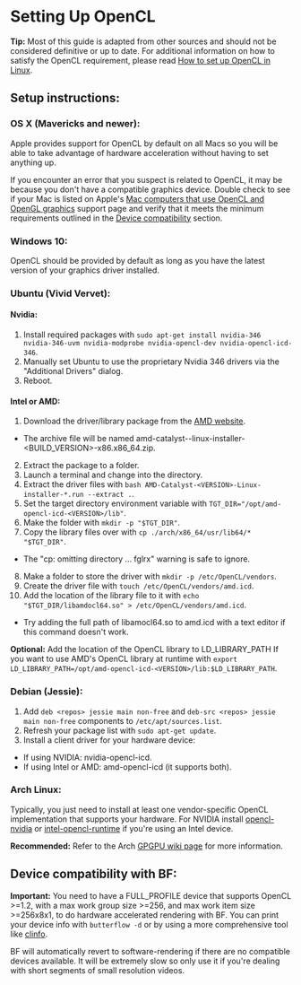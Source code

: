 # Setting Up OpenCL
**Tip:** Most of this guide is adapted from other sources and should not be considered definitive or up to date. For additional information on how to satisfy the OpenCL requirement, please read [How to set up OpenCL in Linux](http://wiki.tiker.net/OpenCLHowTo).

## Setup instructions:
### OS X (Mavericks and newer):
Apple provides support for OpenCL by default on all Macs so you will be able to take advantage of hardware acceleration without having to set anything up.

If you encounter an error that you suspect is related to OpenCL, it may be because you don't have a compatible graphics device. Double check to see if your Mac is listed on Apple's [Mac computers that use OpenCL and OpenGL graphics](https://support.apple.com/en-us/HT202823) support page and verify that it meets the minimum requirements outlined in the [Device compatibility](#device-compatibility) section.

### Windows 10:
OpenCL should be provided by default as long as you have the latest version of your graphics driver installed.

### Ubuntu (Vivid Vervet):
#### Nvidia:
1. Install required packages with `sudo apt-get install nvidia-346 nvidia-346-uvm nvidia-modprobe nvidia-opencl-dev nvidia-opencl-icd-346`.
2. Manually  set Ubuntu to use the proprietary Nvidia 346 drivers via the "Additional Drivers" dialog.
3. Reboot.

#### Intel or AMD:
1. Download the driver/library package from the [AMD website](http://support.amd.com/en-us/download/desktop?os=Linux+x86).
 * The archive file will be named amd-catalyst-<VERSION>-linux-installer-<BUILD_VERSION>-x86.x86_64.zip.
2. Extract the package to a folder.
3. Launch a terminal and change into the directory.
4. Extract the driver files with `bash AMD-Catalyst-<VERSION>-Linux-installer-*.run --extract .`.
5. Set the target directory environment variable with `TGT_DIR="/opt/amd-opencl-icd-<VERSION>/lib"`.
6. Make the folder with `mkdir -p "$TGT_DIR"`.
7. Copy the library files over with `cp ./arch/x86_64/usr/lib64/* "$TGT_DIR"`.
 * The "cp: omitting directory ... fglrx" warning is safe to ignore.
8. Make a folder to store the driver with `mkdir -p /etc/OpenCL/vendors`.
9. Create the driver file with `touch /etc/OpenCL/vendors/amd.icd`.
10. Add the location of the library file to it with `echo "$TGT_DIR/libamdocl64.so" > /etc/OpenCL/vendors/amd.icd`.
 * Try adding the full path of libamocl64.so to amd.icd with a text editor if this command doesn't work.

**Optional:** Add the location of the OpenCL library to LD_LIBRARY_PATH If you want to use AMD's OpenCL library at runtime with `export LD_LIBRARY_PATH=/opt/amd-opencl-icd-<VERSION>/lib:$LD_LIBRARY_PATH`.

### Debian (Jessie):
1. Add `deb <repos> jessie main non-free` and `deb-src <repos> jessie main non-free` components to `/etc/apt/sources.list`.
2. Refresh your package list with `sudo apt-get update`.
3. Install a client driver for your hardware device:
 * If using NVIDIA: nvidia-opencl-icd.
 * If using Intel or AMD: amd-opencl-icd (it supports both).

### Arch Linux:
Typically, you just need to install at least one vendor-specific OpenCL implementation that supports your hardware. For NVIDIA install [opencl-nvidia](https://www.archlinux.org/packages/extra/x86_64/opencl-nvidia/) or [intel-opencl-runtime](https://aur.archlinux.org/packages/intel-opencl-runtime/) if you're using an Intel device.

**Recommended:** Refer to the Arch [GPGPU wiki page](https://wiki.archlinux.org/index.php/GPGPU) for more information.

## Device compatibility with BF:
**Important:** You need to have a FULL_PROFILE device that supports OpenCL >=1.2, with a max work group size >=256, and max work item size >=256x8x1, to do hardware accelerated rendering with BF. You can print your device info with `butterflow -d` or by using a more comprehensive tool like [clinfo](https://github.com/Oblomov/clinfo).

BF will automatically revert to software-rendering if there are no compatible devices available. It will be extremely slow so only use it if you're dealing with short segments of small resolution videos.

